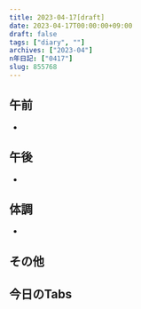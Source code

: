 ```yaml
---
title: 2023-04-17[draft]
date: 2023-04-17T00:00:00+09:00
draft: false
tags: ["diary", ""]
archives: ["2023-04"]
n年日記: ["0417"]
slug: 855768
---
```

## 午前
- 
## 午後
- 
## 体調
- 
## その他
## 今日のTabs
